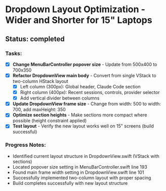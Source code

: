 # Dropdown Layout Optimization - Wider and Shorter for 15" Laptops

## Status: completed

### Tasks:
- [x] **Change MenuBarController popover size** - Update from 500x400 to 700x350
- [x] **Refactor DropdownView main body** - Convert from single VStack to two-column HStack layout
  - [x] Left column (300px): Global header, Claude Code section
  - [x] Right column (400px): Recent sessions, controls, provider selector
  - [x] Add vertical divider between columns
- [x] **Update DropdownView frame size** - Change from width: 500 to width: 700, add maxHeight: 350
- [x] **Optimize section heights** - Make sections more compact where possible (height constraint applied)
- [x] **Test layout** - Verify the new layout works well on 15" screens (build successful)

### Progress Notes:
- Identified current layout structure in DropdownView.swift (VStack with sections)
- Located popover size setting in MenuBarController.swift line 193
- Found main frame width setting in DropdownView.swift line 101
- Successfully implemented two-column layout with proper spacing
- Build completes successfully with new layout structure